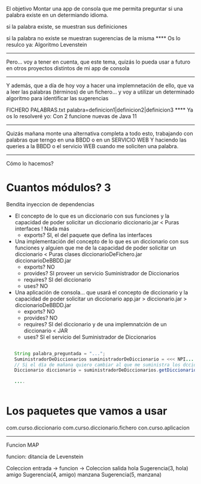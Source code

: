 El objetivo Montar una app de consola que me permita preguntar si una 
palabra existe en un determiando idioma.

si la palabra existe, se muestran sus definiciones

si la palabra no existe se muestran sugerencias de la misma **** Os lo resulco ya: Algoritmo Levenstein

---

Pero... voy a tener en cuenta, que este tema, quizás lo pueda usar a futuro en otros proyectos
distintos de mi app de consola

---

Y además, que a día de hoy voy a hacer una implemnetación de ello, que va a leer las palabras (términos)
de un fichero... y voy a utilizar un determinado algoritmo para identificar las sugerencias

FICHERO PALABRAS.txt
palabra=definicion1|definicion2|definicion3                 **** Ya os lo resolveré yo: Con 2 funcione nuevas de Java 11

---

Quizás mañana monte una alternativa completa a todo esto,
trabajando con palabras que terngo en una BBDD o en un SERVICIO WEB
Y haciendo las queries a la BBDD o el servicio WEB cuando me soliciten una palabra.

---
Cómo lo hacemos?

# Cuantos módulos? 3
Bendita inyeccion de dependencias

- El concepto de lo que es un diccionario con sus funciones y la capacidad de poder solicitar un diccionario
    diccionario.jar     < Puras interfaces ! Nada más
  - exports? SI, el del paquete que defina las interfaces
- Una implementación del concepto de lo que es un diccionario con sus funciones y alguien que me de 
  la capacidad de poder solicitar un diccionario    < Puras clases
    diccionarioDeFichero.jar
    diccionarioDeBBDD.jar
  - exports? NO
  - provides? SI proveer un servicio Suministrador de Diccionarios
  - requires? SI del diccionario
  - uses? NO
- Una aplicación de consola... que usará el concepto de diccionario y la capacidad de poder solicitar un diccionario
    app.jar
        > diccionario.jar
            > diccionarioDeBBDD.jar
  - exports? NO
  - provides? NO
  - requires? SI del diccionario y de una implemnatción de un diccionario < JAR
  - uses? SI el servicio del Suministrador de Diccionarios
```java
   
   String palabra_preguntada = "...";
   SuministradorDeDiccionarios suministradorDeDiccionario = <<< NPI... aquí está la inyección de dependencias.
   // Si el día de mañana quiero cambiar al que me suministra los dccionarios, quiero cambiar el código? 
   Diccionario diccionario = suministradorDeDiccionarios.getDiccionario(idioma);
   
   ....
    
``` 


# Los paquetes que vamos a usar

com.curso.diccionario
com.curso.diccionario.fichero
con.curso.aplicacion

---

Funcion MAP

funcion: ditancia de Levenstein

Coleccion entrada       -> funcion -> Coleccion salida
    hola                                        Sugerencia(3, hola)
    amigo                                       Sugerencia(4, amigo)
    manzana                                     Sugerencia(5, manzana)
